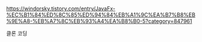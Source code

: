 https://windorsky.tistory.com/entry/JavaFx-%EC%B1%84%ED%8C%85%ED%94%84%EB%A1%9C%EA%B7%B8%EB%9E%A8-%EB%A7%8C%EB%93%A4%EA%B8%B0-5?category=847961

클론 코딩